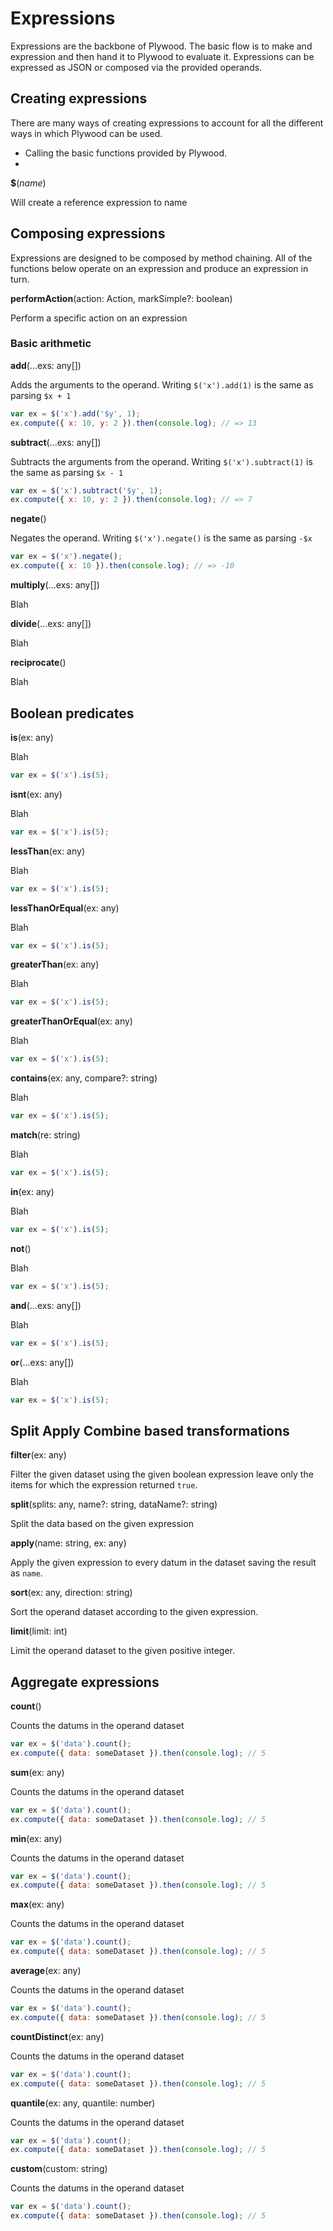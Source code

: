 # Expressions

Expressions are the backbone of Plywood. The basic flow is to make and expression and then hand it to Plywood to evaluate it.
Expressions can be expressed as JSON or composed via the provided operands.

## Creating expressions

There are many ways of creating expressions to account for all the different ways in which Plywood can be used.

- Calling the basic functions provided by Plywood.
- 

**$**(*name*)

Will create a reference expression to name

## Composing expressions

Expressions are designed to be composed by method chaining.
All of the functions below operate on an expression and produce an expression in turn.

**performAction**(action: Action, markSimple?: boolean)

Perform a specific action on an expression

 
### Basic arithmetic 

**add**(...exs: any[])

Adds the arguments to the operand.
Writing `$('x').add(1)` is the same as parsing `$x + 1`

```javascript
var ex = $('x').add('$y', 1);
ex.compute({ x: 10, y: 2 }).then(console.log); // => 13
```

**subtract**(...exs: any[])

Subtracts the arguments from the operand.
Writing `$('x').subtract(1)` is the same as parsing `$x - 1`
    
```javascript
var ex = $('x').subtract('$y', 1);
ex.compute({ x: 10, y: 2 }).then(console.log); // => 7
```

**negate**()
    
Negates the operand.
Writing `$('x').negate()` is the same as parsing `-$x`
    
```javascript
var ex = $('x').negate();
ex.compute({ x: 10 }).then(console.log); // => -10
```

**multiply**(...exs: any[])
    
Blah 
    
**divide**(...exs: any[])

Blah

**reciprocate**()

Blah


## Boolean predicates

**is**(ex: any)

Blah

```javascript
var ex = $('x').is(5);
```

**isnt**(ex: any)

Blah

```javascript
var ex = $('x').is(5);
```

**lessThan**(ex: any)

Blah

```javascript
var ex = $('x').is(5);
```

**lessThanOrEqual**(ex: any)

Blah

```javascript
var ex = $('x').is(5);
```

**greaterThan**(ex: any)

Blah

```javascript
var ex = $('x').is(5);
```

**greaterThanOrEqual**(ex: any)

Blah

```javascript
var ex = $('x').is(5);
```

**contains**(ex: any, compare?: string)

Blah

```javascript
var ex = $('x').is(5);
```

**match**(re: string)

Blah

```javascript
var ex = $('x').is(5);
```

**in**(ex: any)

Blah

```javascript
var ex = $('x').is(5);
```

**not**()

Blah

```javascript
var ex = $('x').is(5);
```

**and**(...exs: any[])

Blah

```javascript
var ex = $('x').is(5);
```

**or**(...exs: any[])

Blah

```javascript
var ex = $('x').is(5);
```


## Split Apply Combine based transformations 

**filter**(ex: any)

Filter the given dataset using the given boolean expression leave only the items for which the expression returned `true`.


**split**(splits: any, name?: string, dataName?: string)

Split the data based on the given expression


**apply**(name: string, ex: any)

Apply the given expression to every datum in the dataset saving the result as `name`.


**sort**(ex: any, direction: string)

Sort the operand dataset according to the given expression.


**limit**(limit: int)

Limit the operand dataset to the given positive integer.


## Aggregate expressions

**count**()

Counts the datums in the operand dataset

```javascript
var ex = $('data').count();
ex.compute({ data: someDataset }).then(console.log); // 5
```

**sum**(ex: any)

Counts the datums in the operand dataset

```javascript
var ex = $('data').count();
ex.compute({ data: someDataset }).then(console.log); // 5
```

**min**(ex: any)

Counts the datums in the operand dataset

```javascript
var ex = $('data').count();
ex.compute({ data: someDataset }).then(console.log); // 5
```

**max**(ex: any)

Counts the datums in the operand dataset

```javascript
var ex = $('data').count();
ex.compute({ data: someDataset }).then(console.log); // 5
```

**average**(ex: any)

Counts the datums in the operand dataset

```javascript
var ex = $('data').count();
ex.compute({ data: someDataset }).then(console.log); // 5
```

**countDistinct**(ex: any)

Counts the datums in the operand dataset

```javascript
var ex = $('data').count();
ex.compute({ data: someDataset }).then(console.log); // 5
```

**quantile**(ex: any, quantile: number)

Counts the datums in the operand dataset

```javascript
var ex = $('data').count();
ex.compute({ data: someDataset }).then(console.log); // 5
```

**custom**(custom: string)

Counts the datums in the operand dataset

```javascript
var ex = $('data').count();
ex.compute({ data: someDataset }).then(console.log); // 5
```
